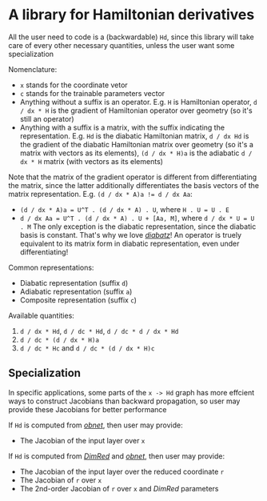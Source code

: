# A library for Hamiltonian derivatives
All the user need to code is a (backwardable) `Hd`, since this library will take care of every other necessary quantities, unless the user want some specialization

Nomenclature:
* `x` stands for the coordinate vetor
* `c` stands for the trainable parameters vector
* Anything without a suffix is an operator. E.g. `H` is Hamiltonian operator, `d / dx * H` is the gradient of Hamiltonian operator over geometry (so it's still an operator)
* Anything with a suffix is a matrix, with the suffix indicating the representation. E.g. `Hd` is the diabatic Hamiltonian matrix, `d / dx Hd` is the gradient of the diabatic Hamiltonian matrix over geometry (so it's a matrix with vectors as its elements), `(d / dx * H)a` is the adiabatic `d / dx * H` matrix (with vectors as its elements)

Note that the matrix of the gradient operator is different from differentiating the matrix, since the latter additionally differentiates the basis vectors of the matrix representation. E.g. `(d / dx * A)a != d / dx Aa`:
* `(d / dx * A)a = U^T . (d / dx * A) . U`, where `H . U = U . E`
* `d / dx Aa = U^T . (d / dx * A) . U + [Aa, M]`, where `d / dx * U = U . M`
The only exception is the diabatic representation, since the diabatic basis is constant. That's why we love [*diabatz*](https://github.com/YifanShenSZ/diabatz)! An operator is truely equivalent to its matrix form in diabatic representation, even under differentiating!

Common representations:
* Diabatic  representation (suffix `d`)
* Adiabatic representation (suffix `a`)
* Composite representation (suffix `c`)

Available quantities:
1. `d / dx * Hd`, `d / dc * Hd`, `d / dc * d / dx * Hd`
2. `d / dc * (d / dx * H)a`
3. `d / dc * Hc` and `d / dc * (d / dx * H)c`

## Specialization
In specific applications, some parts of the `x -> Hd` graph has more effcient ways to construct Jacobians than backward propagation, so user may provide these Jacobians for better performance

If `Hd` is computed from [*obnet*](https://github.com/YifanShenSZ/diabatz/tree/master/library/obnet), then user may provide:
* The Jacobian of the input layer over `x`

If `Hd` is computed from [*DimRed*](https://github.com/YifanShenSZ/diabatz/tree/master/library/DimRed) and [*obnet*](https://github.com/YifanShenSZ/diabatz/tree/master/library/obnet), then user may provide:
* The Jacobian of the input layer over the reduced coordinate `r`
* The Jacobian of `r` over `x`
* The 2nd-order Jacobian of `r` over `x` and *DimRed* parameters